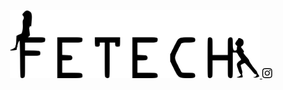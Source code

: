 <p align="center"><a href="https://accbiggie.github.io/" target="_blank"><img src="https://raw.githubusercontent.com/AccBiggie/projeto-piloto-fetech/21d66e9b8272f105644beff50301c6b601c6f5d9/public/assets/logos/LogoFetech2.svg" width="400" alt="Fetech Logo" title="Fetech Logo></a></p>

<p align="center">
<a href="https://www.instagram.com/fetech.informatica/">
<svg width="16" height="16" viewBox="0 0 16 16" fill="none" xmlns="http://www.w3.org/2000/svg">
<path d="M8.00075 0C5.82806 0 5.55539 0.00950025 4.70205 0.048334C3.85037 0.0873344 3.26903 0.222169 2.76036 0.420004C2.23419 0.62434 1.78785 0.897676 1.34318 1.34251C0.898176 1.78719 0.62484 2.23352 0.419838 2.75953C0.221502 3.26837 0.0865008 3.84987 0.0481671 4.70122C0.01 5.55456 0 5.82739 0 8.00008C0 10.1728 0.00966692 10.4446 0.048334 11.298C0.0875011 12.1496 0.222336 12.731 0.420004 13.2396C0.624507 13.7658 0.897843 14.2121 1.34268 14.6568C1.78719 15.1018 2.23352 15.3758 2.75936 15.5802C3.26837 15.778 3.84987 15.9128 4.70138 15.9518C5.55472 15.9907 5.82723 16.0002 7.99975 16.0002C10.1726 16.0002 10.4444 15.9907 11.2978 15.9518C12.1495 15.9128 12.7315 15.778 13.2405 15.5802C13.7665 15.3758 14.2121 15.1018 14.6567 14.6568C15.1017 14.2121 15.375 13.7658 15.58 13.2398C15.7767 12.731 15.9117 12.1495 15.9517 11.2981C15.99 10.4448 16 10.1728 16 8.00008C16 5.82739 15.99 5.55472 15.9517 4.70138C15.9117 3.84971 15.7767 3.26837 15.58 2.7597C15.375 2.23352 15.1017 1.78719 14.6567 1.34251C14.2116 0.897509 13.7666 0.624173 13.24 0.420004C12.73 0.222169 12.1483 0.0873344 11.2966 0.048334C10.4433 0.00950025 10.1716 0 7.99825 0H8.00075ZM7.28308 1.44168C7.49608 1.44135 7.73375 1.44168 8.00075 1.44168C10.1368 1.44168 10.3899 1.44935 11.2335 1.48768C12.0135 1.52335 12.4368 1.65368 12.7188 1.76319C13.0921 1.90819 13.3583 2.08152 13.6381 2.36152C13.9181 2.64153 14.0915 2.9082 14.2368 3.28153C14.3463 3.5632 14.4768 3.98654 14.5123 4.76655C14.5507 5.60989 14.559 5.86323 14.559 7.99825C14.559 10.1333 14.5507 10.3866 14.5123 11.2299C14.4767 12.01 14.3463 12.4333 14.2368 12.715C14.0918 13.0883 13.9181 13.3541 13.6381 13.634C13.3581 13.914 13.0923 14.0873 12.7188 14.2323C12.4371 14.3423 12.0135 14.4723 11.2335 14.508C10.3901 14.5463 10.1368 14.5547 8.00075 14.5547C5.86456 14.5547 5.61139 14.5463 4.76805 14.508C3.98804 14.472 3.5647 14.3416 3.28253 14.2321C2.9092 14.0871 2.64253 13.9138 2.36252 13.6338C2.08252 13.3538 1.90919 13.0878 1.76385 12.7143C1.65435 12.4326 1.52385 12.0093 1.48835 11.2293C1.45002 10.3859 1.44235 10.1326 1.44235 7.99625C1.44235 5.85989 1.45002 5.60789 1.48835 4.76455C1.52402 3.98454 1.65435 3.5612 1.76385 3.2792C1.90885 2.90586 2.08252 2.63919 2.36252 2.35919C2.64253 2.07919 2.9092 1.90585 3.28253 1.76052C3.56454 1.65052 3.98804 1.52052 4.76805 1.48468C5.50606 1.45135 5.79206 1.44135 7.28308 1.43968V1.44168ZM12.2711 2.77003C11.7411 2.77003 11.3111 3.19953 11.3111 3.72971C11.3111 4.25971 11.7411 4.68972 12.2711 4.68972C12.8011 4.68972 13.2311 4.25971 13.2311 3.72971C13.2311 3.1997 12.8011 2.7697 12.2711 2.7697V2.77003ZM8.00075 3.89171C5.73189 3.89171 3.89237 5.73123 3.89237 8.00008C3.89237 10.2689 5.73189 12.1076 8.00075 12.1076C10.2696 12.1076 12.1085 10.2689 12.1085 8.00008C12.1085 5.73123 10.2694 3.89171 8.00058 3.89171H8.00075ZM8.00075 5.33339C9.47343 5.33339 10.6674 6.52723 10.6674 8.00008C10.6674 9.47276 9.47343 10.6668 8.00075 10.6668C6.5279 10.6668 5.33406 9.47276 5.33406 8.00008C5.33406 6.52723 6.5279 5.33339 8.00075 5.33339Z" fill="black"/>
</svg>

</a>
</p>
<!-- <a href="https://packagist.org/packages/laravel/framework"><img src="https://img.shields.io/packagist/dt/laravel/framework" alt="Total Downloads"></a>
<a href="https://packagist.org/packages/laravel/framework"><img src="https://img.shields.io/packagist/v/laravel/framework" alt="Latest Stable Version"></a>
<a href="https://packagist.org/packages/laravel/framework"><img src="https://img.shields.io/packagist/l/laravel/framework" alt="License"></a>

## About Laravel

Laravel is a web application framework with expressive, elegant syntax. We believe development must be an enjoyable and creative experience to be truly fulfilling. Laravel takes the pain out of development by easing common tasks used in many web projects, such as:

- [Simple, fast routing engine](https://laravel.com/docs/routing).
- [Powerful dependency injection container](https://laravel.com/docs/container).
- Multiple back-ends for [session](https://laravel.com/docs/session) and [cache](https://laravel.com/docs/cache) storage.
- Expressive, intuitive [database ORM](https://laravel.com/docs/eloquent).
- Database agnostic [schema migrations](https://laravel.com/docs/migrations).
- [Robust background job processing](https://laravel.com/docs/queues).
- [Real-time event broadcasting](https://laravel.com/docs/broadcasting).

Laravel is accessible, powerful, and provides tools required for large, robust applications.

## Learning Laravel

Laravel has the most extensive and thorough [documentation](https://laravel.com/docs) and video tutorial library of all modern web application frameworks, making it a breeze to get started with the framework.

You may also try the [Laravel Bootcamp](https://bootcamp.laravel.com), where you will be guided through building a modern Laravel application from scratch.

If you don't feel like reading, [Laracasts](https://laracasts.com) can help. Laracasts contains over 2000 video tutorials on a range of topics including Laravel, modern PHP, unit testing, and JavaScript. Boost your skills by digging into our comprehensive video library.

## Laravel Sponsors

We would like to extend our thanks to the following sponsors for funding Laravel development. If you are interested in becoming a sponsor, please visit the Laravel [Patreon page](https://patreon.com/taylorotwell).

### Premium Partners

- **[Vehikl](https://vehikl.com/)**
- **[Tighten Co.](https://tighten.co)**
- **[Kirschbaum Development Group](https://kirschbaumdevelopment.com)**
- **[64 Robots](https://64robots.com)**
- **[Cubet Techno Labs](https://cubettech.com)**
- **[Cyber-Duck](https://cyber-duck.co.uk)**
- **[Many](https://www.many.co.uk)**
- **[Webdock, Fast VPS Hosting](https://www.webdock.io/en)**
- **[DevSquad](https://devsquad.com)**
- **[Curotec](https://www.curotec.com/services/technologies/laravel/)**
- **[OP.GG](https://op.gg)**
- **[WebReinvent](https://webreinvent.com/?utm_source=laravel&utm_medium=github&utm_campaign=patreon-sponsors)**
- **[Lendio](https://lendio.com)**

## Contributing

Thank you for considering contributing to the Laravel framework! The contribution guide can be found in the [Laravel documentation](https://laravel.com/docs/contributions).

## Code of Conduct

In order to ensure that the Laravel community is welcoming to all, please review and abide by the [Code of Conduct](https://laravel.com/docs/contributions#code-of-conduct).

## Security Vulnerabilities

If you discover a security vulnerability within Laravel, please send an e-mail to Taylor Otwell via [taylor@laravel.com](mailto:taylor@laravel.com). All security vulnerabilities will be promptly addressed.

## License

The Laravel framework is open-sourced software licensed under the [MIT license](https://opensource.org/licenses/MIT).

